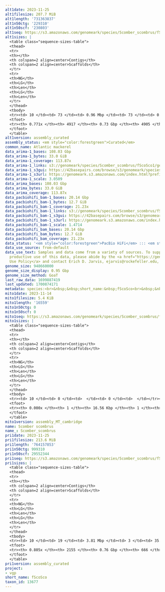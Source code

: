 ```yaml
---
alt1date: 2023-11-25
alt1filesize: 207.7 MiB
alt1length: '731363837'
alt1n50ctg: '229310'
alt1n50scf: '230803'
alt1seq: https://s3.amazonaws.com/genomeark/species/Scomber_scombrus/fScoSco1/assembly_curated/fScoSco1.alt.cur.20231125.fasta.gz
alt1sizes: |
  <table class="sequence-sizes-table">
  <thead>
  <tr>
  <th></th>
  <th colspan=2 align=center>Contigs</th>
  <th colspan=2 align=center>Scaffolds</th>
  </tr>
  <tr>
  <th>NG</th>
  <th>LG</th>
  <th>Len</th>
  <th>LG</th>
  <th>Len</th>
  </tr>
  </thead>
  <tbody>
  <tr><td> 10 </td><td> 73 </td><td> 0.96 Mbp </td><td> 73 </td><td> 0.96 Mbp </td></tr><tr><td> 20 </td><td> 191 </td><td> 0.68 Mbp </td><td> 191 </td><td> 0.68 Mbp </td></tr><tr><td> 30 </td><td> 355 </td><td> 0.50 Mbp </td><td> 355 </td><td> 0.50 Mbp </td></tr><tr><td> 40 </td><td> 584 </td><td> 343.83 Kbp </td><td> 584 </td><td> 344.23 Kbp </td></tr><tr style="background-color:#cccccc;"><td> 50 </td><td> 922 </td><td> 229.31 Kbp </td><td> 921 </td><td> 230.80 Kbp </td></tr><tr><td> 60 </td><td> 1474 </td><td> 128.94 Kbp </td><td> 1471 </td><td> 129.79 Kbp </td></tr><tr><td> 70 </td><td> 2588 </td><td> 55.16 Kbp </td><td> 2579 </td><td> 55.37 Kbp </td></tr><tr><td> 80 </td><td> 0 </td><td>  </td><td> 0 </td><td>  </td></tr><tr><td> 90 </td><td> 0 </td><td>  </td><td> 0 </td><td>  </td></tr><tr><td> 100 </td><td> 0 </td><td>  </td><td> 0 </td><td>  </td></tr></tbody>
  <tfoot>
  <tr><th> 0.771x </th><th> 4917 </th><th> 0.73 Gbp </th><th> 4905 </th><th> 0.73 Gbp </th></tr>
  </tfoot>
  </table>
alt1version: assembly_curated
assembly_status: <em style="color:forestgreen">Curated</em>
common_name: Atlantic mackerel
data_arima-1_bases: 108.03 Gbp
data_arima-1_bytes: 33.0 GiB
data_arima-1_coverage: 113.87x
data_arima-1_links: s3://genomeark/species/Scomber_scombrus/fScoSco1/genomic_data/arima/<br>
data_arima-1_s3gui: https://42basepairs.com/browse/s3/genomeark/species/Scomber_scombrus/fScoSco1/genomic_data/arima/
data_arima-1_s3url: https://genomeark.s3.amazonaws.com/index.html?prefix=species/Scomber_scombrus/fScoSco1/genomic_data/arima/
data_arima-1_scale: 3.0509
data_arima_bases: 108.03 Gbp
data_arima_bytes: 33.0 GiB
data_arima_coverage: 113.87x
data_pacbiohifi_bam-1_bases: 20.14 Gbp
data_pacbiohifi_bam-1_bytes: 12.7 GiB
data_pacbiohifi_bam-1_coverage: 21.23x
data_pacbiohifi_bam-1_links: s3://genomeark/species/Scomber_scombrus/fScoSco1/genomic_data/pacbio_hifi/<br>
data_pacbiohifi_bam-1_s3gui: https://42basepairs.com/browse/s3/genomeark/species/Scomber_scombrus/fScoSco1/genomic_data/pacbio_hifi/
data_pacbiohifi_bam-1_s3url: https://genomeark.s3.amazonaws.com/index.html?prefix=species/Scomber_scombrus/fScoSco1/genomic_data/pacbio_hifi/
data_pacbiohifi_bam-1_scale: 1.4714
data_pacbiohifi_bam_bases: 20.14 Gbp
data_pacbiohifi_bam_bytes: 12.7 GiB
data_pacbiohifi_bam_coverage: 21.23x
data_status: '<em style="color:forestgreen">PacBio HiFi</em> ::: <em style="color:forestgreen">Arima</em>'
data_use_source: from-default
data_use_text: Samples and data come from a variety of sources. To support fair and
  productive use of this data, please abide by the <a href="https://genome10k.soe.ucsc.edu/data-use-policies/">Data
  Use Policy</a> and contact Erich D. Jarvis, ejarvis@rockefeller.edu, with any questions.
genome_size: 948660000
genome_size_display: 0.95 Gbp
genome_size_method: GoaT
last_raw_data: 1699887419
last_updated: 1700874171
metadata: species:<br>&nbsp;&nbsp;short_name:&nbsp;fScoSco<br>&nbsp;&nbsp;name:&nbsp;Scomber&nbsp;scombrus<br>&nbsp;&nbsp;taxon_id:&nbsp;13677<br>&nbsp;&nbsp;common_name:&nbsp;Atlantic&nbsp;mackerel<br>&nbsp;&nbsp;order:<br>&nbsp;&nbsp;&nbsp;&nbsp;name:&nbsp;Perciformes<br>&nbsp;&nbsp;family:<br>&nbsp;&nbsp;&nbsp;&nbsp;name:&nbsp;Scombridae<br>&nbsp;&nbsp;individuals:<br>&nbsp;&nbsp;&nbsp;&nbsp;-&nbsp;short_name:&nbsp;fScoSco1<br>&nbsp;&nbsp;&nbsp;&nbsp;&nbsp;&nbsp;biosample_id:&nbsp;SAMEA110450232<br>&nbsp;&nbsp;&nbsp;&nbsp;&nbsp;&nbsp;sex:<br>&nbsp;&nbsp;genome_size:&nbsp;948660000<br>&nbsp;&nbsp;genome_size_method:&nbsp;GoaT<br>&nbsp;&nbsp;project:&nbsp;[&nbsp;vgp&nbsp;]<br>
mito1date: 2023-11-14
mito1filesize: 5.4 KiB
mito1length: '16559'
mito1n50ctg: 0
mito1n50scf: 0
mito1seq: https://s3.amazonaws.com/genomeark/species/Scomber_scombrus/fScoSco1/assembly_MT_cambridge/fScoSco1.MT.20231114.fasta.gz
mito1sizes: |
  <table class="sequence-sizes-table">
  <thead>
  <tr>
  <th></th>
  <th colspan=2 align=center>Contigs</th>
  <th colspan=2 align=center>Scaffolds</th>
  </tr>
  <tr>
  <th>NG</th>
  <th>LG</th>
  <th>Len</th>
  <th>LG</th>
  <th>Len</th>
  </tr>
  </thead>
  <tbody>
  <tr><td> 10 </td><td> 0 </td><td>  </td><td> 0 </td><td>  </td></tr><tr><td> 20 </td><td> 0 </td><td>  </td><td> 0 </td><td>  </td></tr><tr><td> 30 </td><td> 0 </td><td>  </td><td> 0 </td><td>  </td></tr><tr><td> 40 </td><td> 0 </td><td>  </td><td> 0 </td><td>  </td></tr><tr style="background-color:#cccccc;"><td> 50 </td><td> 0 </td><td style="background-color:#ff8888;">  </td><td> 0 </td><td style="background-color:#ff8888;">  </td></tr><tr><td> 60 </td><td> 0 </td><td>  </td><td> 0 </td><td>  </td></tr><tr><td> 70 </td><td> 0 </td><td>  </td><td> 0 </td><td>  </td></tr><tr><td> 80 </td><td> 0 </td><td>  </td><td> 0 </td><td>  </td></tr><tr><td> 90 </td><td> 0 </td><td>  </td><td> 0 </td><td>  </td></tr><tr><td> 100 </td><td> 0 </td><td>  </td><td> 0 </td><td>  </td></tr></tbody>
  <tfoot>
  <tr><th> 0.000x </th><th> 1 </th><th> 16.56 Kbp </th><th> 1 </th><th> 16.56 Kbp </th></tr>
  </tfoot>
  </table>
mito1version: assembly_MT_cambridge
name: Scomber scombrus
name_: Scomber_scombrus
pri1date: 2023-11-25
pri1filesize: 213.6 MiB
pri1length: '764157853'
pri1n50ctg: 999310
pri1n50scf: 29552344
pri1seq: https://s3.amazonaws.com/genomeark/species/Scomber_scombrus/fScoSco1/assembly_curated/fScoSco1.pri.cur.20231125.fasta.gz
pri1sizes: |
  <table class="sequence-sizes-table">
  <thead>
  <tr>
  <th></th>
  <th colspan=2 align=center>Contigs</th>
  <th colspan=2 align=center>Scaffolds</th>
  </tr>
  <tr>
  <th>NG</th>
  <th>LG</th>
  <th>Len</th>
  <th>LG</th>
  <th>Len</th>
  </tr>
  </thead>
  <tbody>
  <tr><td> 10 </td><td> 19 </td><td> 3.81 Mbp </td><td> 3 </td><td> 35.80 Mbp </td></tr><tr><td> 20 </td><td> 48 </td><td> 2.87 Mbp </td><td> 6 </td><td> 33.76 Mbp </td></tr><tr><td> 30 </td><td> 86 </td><td> 2.13 Mbp </td><td> 9 </td><td> 33.07 Mbp </td></tr><tr><td> 40 </td><td> 139 </td><td> 1.50 Mbp </td><td> 12 </td><td> 31.10 Mbp </td></tr><tr style="background-color:#cccccc;"><td> 50 </td><td> 216 </td><td style="background-color:#ff8888;"> 1.00 Mbp </td><td> 15 </td><td style="background-color:#88ff88;"> 29.55 Mbp </td></tr><tr><td> 60 </td><td> 337 </td><td> 0.61 Mbp </td><td> 18 </td><td> 28.78 Mbp </td></tr><tr><td> 70 </td><td> 591 </td><td> 222.72 Kbp </td><td> 21 </td><td> 25.33 Mbp </td></tr><tr><td> 80 </td><td> 1765 </td><td> 23.01 Kbp </td><td> 278 </td><td> 32.86 Kbp </td></tr><tr><td> 90 </td><td> 0 </td><td>  </td><td> 0 </td><td>  </td></tr><tr><td> 100 </td><td> 0 </td><td>  </td><td> 0 </td><td>  </td></tr></tbody>
  <tfoot>
  <tr><th> 0.805x </th><th> 2155 </th><th> 0.76 Gbp </th><th> 666 </th><th> 0.76 Gbp </th></tr>
  </tfoot>
  </table>
pri1version: assembly_curated
project:
- vgp
short_name: fScoSco
taxon_id: 13677
---
```

